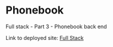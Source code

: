 # Phonebook
Full stack - Part 3 - Phonebook back end

Link to deployed site: [Full Stack](https://lit-anchorage-94186.herokuapp.com/api/persons)
